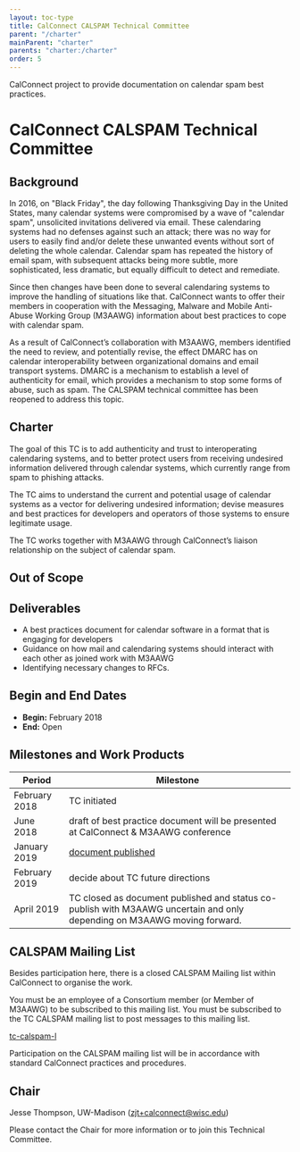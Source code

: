 ```yaml
---
layout: toc-type
title: CalConnect CALSPAM Technical Committee
parent: "/charter"
mainParent: "charter"
parents: "charter:/charter"
order: 5
---
```


CalConnect project to provide documentation on calendar spam best practices.

# CalConnect CALSPAM Technical Committee

## Background

In 2016, on "Black Friday", the day following Thanksgiving Day in the United States, many calendar systems were compromised by a wave of "calendar spam", unsolicited invitations delivered via email. These calendaring systems had no defenses against such an attack; there was no way for users to easily find and/or delete these unwanted events without sort of deleting the whole calendar. Calendar spam has repeated the history of email spam, with subsequent attacks being more subtle, more sophisticated, less dramatic, but equally difficult to detect and remediate.

Since then changes have been done to several calendaring systems to improve the handling of situations like that. CalConnect wants to offer their members in cooperation with the Messaging, Malware and Mobile Anti-Abuse Working Group (M3AAWG) information about best practices to cope with calendar spam.

As a result of CalConnect’s collaboration with M3AAWG, members identified the need to review, and potentially revise, the effect DMARC has on calendar interoperability between organizational domains and email transport systems.  DMARC is a mechanism to establish a level of authenticity for email, which provides a mechanism to stop some forms of abuse, such as spam.  The CALSPAM technical committee has been reopened to address this topic.

## Charter

The goal of this TC is to add authenticity and trust to interoperating calendaring systems, and to better protect users from receiving undesired information delivered through calendar systems, which currently range from spam to phishing attacks.

The TC aims to understand the current and potential usage of calendar systems as a vector for delivering undesired information; devise measures and best practices for developers and operators of those systems to ensure legitimate usage.

The TC works together with M3AAWG through CalConnect’s liaison relationship on the subject of calendar spam.

## Out of Scope 


## Deliverables

* A best practices document for calendar software in a format that is engaging for developers
* Guidance on how mail and calendaring systems should interact with each other as joined work with M3AAWG
* Identifying necessary changes to RFCs.

## Begin and End Dates

* **Begin:** February 2018
* **End:** Open

## Milestones and Work Products

| Period | Milestone |
| --- | --- |
| February 2018 |	TC initiated |
| June 2018 | draft of best practice document will be presented at CalConnect & M3AAWG conference |
| January 2019 | [document published](https://standards.calconnect.org/csd/cc-18003.html) |
| February 2019 | decide about TC future directions |
| April 2019 | TC closed as document published and status co-publish with M3AAWG uncertain and only depending on M3AAWG moving forward. |

## CALSPAM Mailing List

Besides participation here, there is a closed CALSPAM Mailing list within CalConnect to organise the work.

You must be an employee of a Consortium member (or Member of M3AAWG) to be subscribed to this mailing list.
You must be subscribed to the TC CALSPAM mailing list to post messages to this mailing list.

[tc-calspam-l](mailto:tc-calspam-l@lists.calconnect.org)

Participation on the CALSPAM mailing list will be in accordance with standard CalConnect practices and procedures.

## Chair 

Jesse Thompson, UW-Madison ([zjt+calconnect@wisc.edu](mailto:zjt+calconnect@wisc.edu))

Please contact the Chair for more information or to join this Technical Committee.
